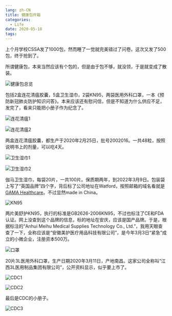 ```yaml
---
lang: zh-CN
title: 健康包开箱
categories:
  - Life
date: 2020-05-18
tags:
---
```

上个月学校CSSA发了1000包，然而睡了一觉就完美错过了问卷。这次又发了500包，终于抢到了。

所谓健康包，本来当然应该有个包的，但是由于包不够，就没领，于是就变成了散装。

![健康包总览](https://img.njzjz.win/?url=lh3.googleusercontent.com/6eGLgWbeIXLG0SiskZuM2raHzTdMYhHqhDOIp4sMxJtyPJwdZrrF98kLuVPgEN9q06Zi3sWOZWXJZYvIKJNJPggUaZEAdmMVerlggXdN-wvPTq0VML421vsIPEtJ1CjaeWuAiPh0lNg)

包括2盒连花清瘟胶囊，5盒卫生湿巾，2袋KN95，两袋医用外科口罩，一本《预防新冠​肺炎防护知识问答》。本来应该还有慰问信，但是不知道为什么供应不足，发完了，看来只能把小册子作为纪念了。

![连花清瘟1](https://img.njzjz.win/?url=lh3.googleusercontent.com/wTbTAxiI2CvysZbG5JcDHrbdlWF-P2e1Z_QlwREstH__5vhJ8nQJXBJQBd8uIy6f9FjwyP1hoKLatJo7z5zk0uv-JBfdNI-ZkiUEP4PT_SnS9lqR_H9lRbN633H79XECaGzQvYJdXUk)

![连花清瘟2](https://img.njzjz.win/?url=lh3.googleusercontent.com/I58jEYks6T5jF8StciVB11or1OwPZTsWS7ZSvEml9PfLMagjXe2KbuuPZzU61R9ihGMEhh-xcctgqiyEhnuLsWGc_af8vHvPyhZzWl0ew5rlKReOM0-ndiM36MOgYoHMJExTwMPFxvQ)

两盒连花清瘟胶囊，都生产于2020年2月25日，批号2002016。一共48粒，按照说明书上的剂量，可以吃4天。

![卫生湿巾1](https://img.njzjz.win/?url=lh3.googleusercontent.com/oFfIgqipdOQPFZPCzCPN5eJFlUoq0C-d05Mdt8oY3tmbFmUgKUdqxygOVoZWFlZz9bn2qzBrapaIrmr-nuEvo7nLWYOW4Mv_D5DEhirJX5rboslHrsmcxrB2Wg9jgjGgU91kEcp4GxA)

![卫生湿巾2](https://img.njzjz.win/?url=lh3.googleusercontent.com/kpDJ5zybWmuh3G9-aVnOhwAfzyxy6vxHeSDM9lxXi0koWOl13_MtI51ZVq7j6YfoHBC5xqC14wicWYByO0xSnDCRflHoklC4EfO3ge2JUMpJb02oDD-tGzEnXsiv4h42PDVk9k-kZWY)

伽马卫生湿巾，每袋20片，一共100片。保质期两年，到2022年3月9日。包装袋上写了“英国品牌”四个字，背后标了公司地址在Watford，按照邮箱的域名看就是[GAMA Healthcare](https://gamahealthcare.com/)。不过显然made in China。

![KN95](https://img.njzjz.win/?url=lh3.googleusercontent.com/_jfGE2iJCmKI4GKxijGjH96zZWfpqY39aVmVncYnfsvTLCSwvpVzbh5dXRRTP-Y3wP-S5qSUob0VA6ju-FzHINLjJIYZmnElYG_AC-YkcOe8Wi3Ftl431rnqFTeEghf-hhvwU9IQ76M)

两片美舒护KN95，执行的标准是GB2626-2006KN95，不过也标注了CE和FDA认证。网上没查到这个品牌的信息，标的地址在安庆，应该是国产品牌。于是，根据标注的“Anhui Meihu Medical Supplies Technology Co., Ltd.”，我用天眼查查了一下，全称应该是“安徽美护医疗用品科技有限公司”，是今年3月3日“紧急”成立的小微企业，注册资本500万。

![口罩](https://img.njzjz.win/?url=lh3.googleusercontent.com/st0ZHHJ8DLU2r4SLd6mx_9YWiVX1WHvxD-A7mGe6fDtJBFBPX3kktfUBkcT8jHaRBZG3R8RzrcoD8sInUfqvGvRjMf_-WTaoA55RkKLwMRMyYowAf8XCGlcpE1gGsbVpJi0Qk6Yx1H0)

20片3L医用外科口罩，生产日期2020年3月11日，产地南昌。这家公司全称叫“江西3L医用制品集团有限公司”，公开资料显示，似乎要上市了。

![CDC1](https://img.njzjz.win/?url=lh3.googleusercontent.com/AiKjO1DSDFjClq5aGAZHjRi9jkJWYHNC9vrl3ferM8fKm3Wk8upsQay3TKZPsyRj_ne2fEewi3fZp2m5OP99hYKZJ7hfruA-a9XwVZx0ENViDzm3DP8gXg2_2nSREHJxBB7EGnPuCcU)

![CDC2](https://img.njzjz.win/?url=lh3.googleusercontent.com/z7LZJtQSfrKMTlLHy7Wtp4wEeTwTnHfArcu2sglSeGOc86ODzDGOxM1pOVGNtbWsYZ-jfTo6rszSN_g-7dPX9zBrSBjQsL_tXXwFUImqzODQVr3rFmwQEihjio2P7Lj3XH9dLS4ZDzQ)

最后是CDC的小册子。

![CDC3](https://img.njzjz.win/?url=lh3.googleusercontent.com/oQzinBsbRjrlVKwZHnFCctChRMwXJC57vbIkrhHfmWVpD67GvgHYqOzPqEV0P7ES8XwUevwC1uwdkCJSC0QoXKWRe5YZLSRjI8b78HaYPBlVmfUStkP13-xT2TbWotVDikakAaooriE)
